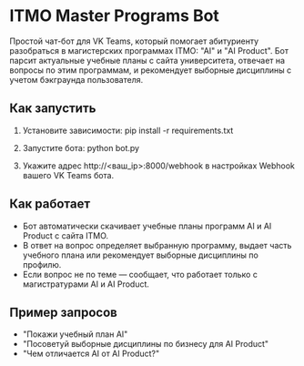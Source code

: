 # ITMO Master Programs Bot

Простой чат-бот для VK Teams, который помогает абитуриенту разобраться в магистерских программах ITMO: "AI" и "AI Product". Бот парсит актуальные учебные планы с сайта университета, отвечает на вопросы по этим программам, и рекомендует выборные дисциплины с учетом бэкграунда пользователя.

## Как запустить

1. Установите зависимости:
   pip install -r requirements.txt

2. Запустите бота:
   python bot.py

3. Укажите адрес http://<ваш_ip>:8000/webhook в настройках Webhook вашего VK Teams бота.

## Как работает

- Бот автоматически скачивает учебные планы программ AI и AI Product с сайта ITMO.
- В ответ на вопрос определяет выбранную программу, выдает часть учебного плана или рекомендует выборные дисциплины по профилю.
- Если вопрос не по теме — сообщает, что работает только с магистратурами AI и AI Product.

## Пример запросов

- "Покажи учебный план AI"
- "Посоветуй выборные дисциплины по бизнесу для AI Product"
- "Чем отличается AI от AI Product?"